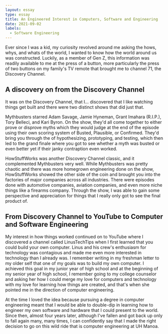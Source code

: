 ```yaml
---
layout: essay
type: essay
title: An Engineered Interest in Computers, Software and Engineering
date: 2021-09-02
labels:
  - Software Engineering
---
```


Ever since I was a kid, my curiosity revolved around me asking the hows, whys, and whats of the world, I wanted to know how the world around us was constructed. Luckily, as a member of Gen Z, this information was readily available to me at the press of a button, more particularly the press of two buttons on my family's TV remote that brought me to channel 71, the Discovery Channel.   

## A discovery on from the Discovery Channel 
It was on the Discovery Channel, that I... discovered that I like watching things get built and there were two distinct shows that did just that. 

Mythbusters starred Adam Savage, Jamie Hyneman, Grant Imahara (R.I.P.), Tory Belleci, and Kari Byron. On the show, they'd all come together to either prove or disprove myths which they would judge at the end of the episode using their own scoring system of Busted, Plausible, or Confirmed. They'd bring you through the of hypothesizing, prototyping, and testing, which then led to the grand finale where you got to see whether a myth was busted or even better yet if their janky contraption even worked. 

HowStuffWorks was another Discovery Channel classic, and it complemented Mythbusters very well. While Mythbusters was pretty chaotic and there was more homegrown engineering done on the show, HowStuffWorks showed the other side of the coin and brought you into the factories of major companies across all industries. There were episodes done with automotive companies, aviation companies, and even more niche things like a firearms company. Through the show, I was able to gain some perspective and appreciation for things that I really only got to see the final product of.

## From Discovery Channel to YouTube to Computer and Software Engineering
My interest in how things worked continued on to YouTube where I discovered a channel called LinusTechTips when I first learned that you could build your own computer. Linus and his crew's enthusiasm for technology was contagious and made me even more interested in technology than I already was. I remember writing in my freshman letter to my older self that one of my goals was to build my own computer. I achieved this goal in my junior year of high school and at the beginning of my senior year of high school, I remember going to my college counselor and asking her how I could merge my love for computers and technology with my love for learning how things are created, and that's when she pointed me in the direction of computer engineering.

At the time I loved the idea because pursuing a degree in computer engineering meant that I would be able to double-dip in learning how to engineer my own software and hardware that I could present to the world. Since then, almost four years later, although I've fallen and got back up only to fall again many, many times, I can confidently say that I made the right decision to go on this wild ride that is computer engineering at UH Manoa.
